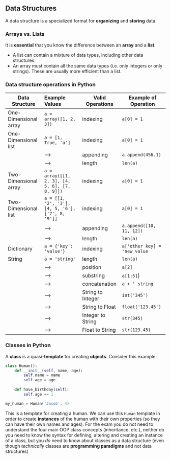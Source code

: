 Data Structures
----------------------

A data structure is a specialized format for **organizing** and **storing** data.

### Arrays vs. Lists

It is **essential** that you know the difference between an **array** and a **list**.
 - A list can contain a mixture of data types, including other data structures.
 - An array must contain all the same data types (i.e. only integers or only strings). These are usually more efficient than a list.

### Data structure operations in Python

|Data Structure|Example Values|Valid Operations|Example of Operation|
|--------------|:-------------|----------------|--------------------|
|One-Dimensional array|`a = array([1, 2, 3])`|indexing|`a[0] = 1`|
|One-Dimensional list|`a = [1, True, 'a']`|indexing|`a[0] = 1`|
||-->|appending|`a.append(456.1)`|
||-->|length|`len(a)`|
|Two-Dimensional array|`a = array([[1, 2, 3], [4, 5, 6], [7, 8, 9]])`|indexing|`a[0] = 1`|
|Two-Dimensional list|`a = [[1, '2', '3'], [4, 5, '6'], ['7', 8, '9']]`|indexing|`a[0] = 1`|
||-->|appending|`a.append([10, 11, 12])`|
||-->|length|`len(a)`|
|Dictionary|`a = {'key': 'value'}`|indexing|`a['other key] = 'new value`|
|String|`a = 'string'`|length|`len(a)`|
||-->|position|`a[2]`|
||-->|substring|`a[1:5]`]|
||-->|concatenation|`a + ' string`|
||-->|String to Integer|`int('345')`|
||-->|String to Float|`float('123.45')`|
||-->|Integer to String|`str(345)`|
||-->|Float to String|`str(123.45)`|

### Classes in Python

A **class** is a quasi-**template** for creating **objects**. Consider this example:

```python
class Human():
    def __init__(self, name, age):
        self.name = name
        self.age = age
    
    def have_birthday(self):
        self.age += 1

my_human = Human('Jacob', 4)
```

This is a template for creating a human. We can use this `Human` template in order to create **instances** of the human with their own properties (so they can have their own names and ages). For the exam you do not need to understand the four main OOP class concepts (inheritance, etc.), neither do you need to know the syntax for defining, altering and creating an instance of a class, but you *do* need to know about classes as a data structure (even though *technically* classes are **programming paradigms** and not data structures)
